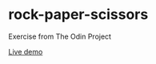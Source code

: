 # rock-paper-scissors
Exercise from The Odin Project

[Live demo](https://dragoncartoon.github.io/rock-paper-scissors/)

